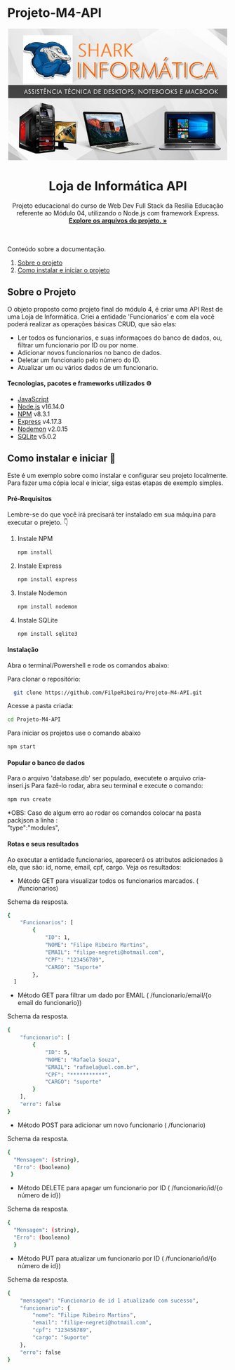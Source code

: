 # Projeto-M4-API
<div align="center">
  <a href="https://github.com/FilpeRibeiro/Projeto-M4-API">
    <img src="./src/image/LOGO.jpg" alt="Logo loja Shark Informatica" width="500" height="300">
  </a>
  
  <h1 align="center">Loja de Informática API</h1>
  
  <p align="center">
   Projeto educacional do curso de Web Dev Full Stack da Resilia Educação referente ao Módulo 04, utilizando o Node.js com framework Express.
   <br />
    <a href=""><strong>Explore os arquivos do projeto. »</strong></a>
    <br />
</div>
<br />
<br />
  <summary>Conteúdo sobre a documentação.</summary>
  <ol>
    <li>
      <a href="#sobre-o-projeto">Sobre o projeto</a>
    </li>
    <li>
      <a href="#como-instalar-e-iniciar">Como instalar e iniciar o projeto</a>
    </li>
  </ol>
  
  ## Sobre o Projeto
  
  O objeto proposto como projeto final do módulo 4, é criar uma API Rest de uma Loja de Informática. Criei a entidade 'Funcionarios' e com ela você poderá realizar as operações básicas CRUD, que são elas:
  <br />
  * Ler todos os funcionarios, e suas informaçoes do banco de dados, ou, filtrar um funcionario por ID ou por nome.
  * Adicionar novos funcionarios no banco de dados.
  * Deletar um funcionario pelo número do ID.
  * Atualizar um ou vários dados de um funcionario.

  #### Tecnologias, pacotes e frameworks utilizados ⚙️
 
  * [JavaScript](https://www.javascript.com/)
  * [Node.js](https://nodejs.org/en/) v16.14.0
  * [NPM](https://www.npmjs.com/) v8.3.1
  * [Express](https://www.npmjs.com/package/express) v4.17.3
  * [Nodemon](https://www.npmjs.com/package/nodemon) v2.0.15
  * [SQLite](https://www.sqlite.org/index.html) v5.0.2


 ## Como instalar e iniciar 🏁
  
 Este é um exemplo sobre como instalar e configurar seu projeto localmente. Para fazer uma cópia local e iniciar, siga estas etapas de exemplo simples.

#### Pré-Requisitos

Lembre-se do que você irá precisará ter instalado em sua máquina para executar o prejeto. 👇
1. Instale NPM
   ```sh
   npm install
   ```
2. Instale Express
   ```sh
   npm install express
   ```
3. Instale Nodemon
   ```sh
   npm install nodemon
   ```
3. Instale SQLite
   ```sh
   npm install sqlite3
   ```
   
  #### Instalação
  
  Abra o terminal/Powershell e rode os comandos abaixo:

Para clonar o repositório:
 ```sh
   git clone https://github.com/FilpeRibeiro/Projeto-M4-API.git
   ```
Acesse a pasta criada:
```sh
cd Projeto-M4-API
```
Para iniciar os projetos use o comando abaixo
```sh
npm start
```

#### Popular o banco de dados
Para o arquivo 'database.db' ser populado, executete o arquivo cria-inseri.js Para fazê-lo rodar, abra seu terminal e execute o comando:
```sh
npm run create
```
*OBS: Caso de algum erro ao rodar os comandos colocar na pasta packjson a linha :
<br/>
"type":"modules",

#### Rotas e seus resultados

Ao executar a entidade funcionarios, aparecerá os atributos adicionados à ela, que são: id, nome, email, cpf, cargo. Veja os resultados:

* Método GET para visualizar todos os funcionarios marcados. ( /funcionarios)

Schema da resposta. 
```sh
{
	"Funcionarios": [
		{
			"ID": 1,
			"NOME": "Filipe Ribeiro Martins",
			"EMAIL": "filipe-negreti@hotmail.com",
			"CPF": "123456789",
			"CARGO": "Suporte"
		},
  ]
  ```
  
  * Método GET para filtrar um dado por EMAIL ( /funcionario/email/{o email do funcionario})

Schema da resposta. 
```sh
{
	"funcionario": [
		{
			"ID": 5,
			"NOME": "Rafaela Souza",
			"EMAIL": "rafaela@uol.com.br",
			"CPF": "***********",
			"CARGO": "suporte"
		}
	],
	"erro": false
}
  ```
  * Método POST para adicionar um novo funcionario ( /funcionario)

Schema da resposta. 
```sh
{
  "Mensagem": (string),
  "Erro": (booleano)
 }
  ```
  * Método DELETE para apagar um funcionario por ID ( /funcionario/id/{o número de id})

Schema da resposta. 
```sh
{
  "Mensagem": (string),
  "Erro": (booleano)
  }
  ```
  * Método PUT para atualizar um funcionario por ID ( /funcionario/id/{o número de id})

Schema da resposta. 
```sh
{
	"mensagem": "Funcionario de id 1 atualizado com sucesso",
	"funcionario": {
		"nome": "Filipe Ribeiro Martins",
		"email": "filipe-negreti@hotmail.com",
		"cpf": "123456789",
		"cargo": "Suporte"
	},
	"erro": false
}

  



   
   
   
   
   
   
   
   
  
  